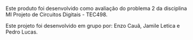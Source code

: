 Este produto foi desenvolvido como avaliação do problema 2 da disciplina MI Projeto de Circuitos Digitais - TEC498.

Este projeto foi desenvolvido em grupo por: Enzo Cauã, Jamile Letica e Pedro Lucas.

